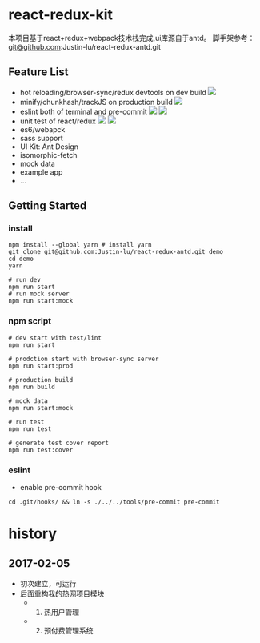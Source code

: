 # react-redux-kit
本项目基于react+redux+webpack技术栈完成,ui库源自于antd。
脚手架参考： git@github.com:Justin-lu/react-redux-antd.git

## Feature List
- hot reloading/browser-sync/redux devtools on dev build
![](http://ww1.sinaimg.cn/large/785cd1e3gw1f69xb4vta2g20tb0fs7c5.gif)
- minify/chunkhash/trackJS on production build
![](http://ww4.sinaimg.cn/large/785cd1e3gw1f69xey2om7g20tb0fs1kx.gif)
- eslint both of terminal and pre-commit
![](http://ww1.sinaimg.cn/large/785cd1e3gw1f69xiq41uog20tb0fsn8e.gif)
![](http://ww2.sinaimg.cn/large/785cd1e3gw1f69zn0p20gj21je0jan1f.jpg)
- unit test of react/redux
![](http://ww3.sinaimg.cn/large/785cd1e3gw1f69x6lccmij21020m2juk.jpg)
![](http://ww2.sinaimg.cn/large/785cd1e3gw1f69zp1v97ij21kw0u8td8.jpg)
- es6/webapck
- sass support
- UI Kit: Ant Design
- isomorphic-fetch
- mock data
- example app
- ...

## Getting Started
### install

```
npm install --global yarn # install yarn
git clone git@github.com:Justin-lu/react-redux-antd.git demo
cd demo
yarn

# run dev
npm run start
# run mock server
npm run start:mock
```

### npm script

```shell
# dev start with test/lint
npm run start

# prodction start with browser-sync server
npm run start:prod

# production build
npm run build

# mock data
npm run start:mock

# run test
npm run test

# generate test cover report
npm run test:cover

```

### eslint

- enable pre-commit hook

```shell
cd .git/hooks/ && ln -s ./../../tools/pre-commit pre-commit
```

# history
##  2017-02-05
- 初次建立，可运行
- 后面重构我的热网项目模块
  - 1. 热用户管理
  - 2. 预付费管理系统
